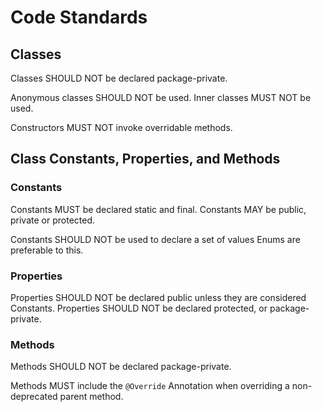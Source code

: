 Code Standards
==============

Classes
-------

Classes SHOULD NOT be declared package-private.

Anonymous classes SHOULD NOT be used. Inner classes MUST NOT be used.

Constructors MUST NOT invoke overridable methods.

Class Constants, Properties, and Methods
----------------------------------------

### Constants

Constants MUST be declared static and final. Constants MAY be public, private
or protected.

Constants SHOULD NOT be used to declare a set of values Enums are preferable
to this.

### Properties

Properties SHOULD NOT be declared public unless they are considered Constants.
Properties SHOULD NOT be declared protected, or package-private.

### Methods

Methods SHOULD NOT be declared package-private.

Methods MUST include the `@Override` Annotation when overriding a non-deprecated
parent method.
